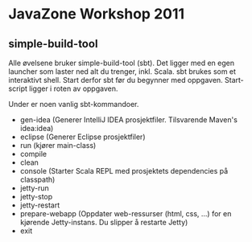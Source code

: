 JavaZone Workshop 2011
======================

simple-build-tool
-----------------

Alle øvelsene bruker simple-build-tool (sbt). Det ligger med en egen launcher som laster ned alt du trenger, inkl. Scala. sbt brukes som et interaktivt shell. Start derfor sbt før du begynner med oppgaven. Start-script ligger i roten av oppgaven.

Under er noen vanlig sbt-kommandoer.

* gen-idea (Generer IntelliJ IDEA prosjektfiler. Tilsvarende Maven's idea:idea)
* eclipse (Generer Eclipse prosjektfiler)
* run (kjører main-class)
* compile
* clean
* console (Starter Scala REPL med prosjektets dependencies på classpath)
* jetty-run
* jetty-stop
* jetty-restart
* prepare-webapp (Oppdater web-ressurser (html, css, ...) for en kjørende Jetty-instans. Du slipper å restarte Jetty)
* exit
